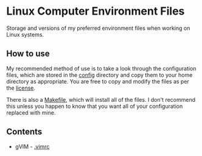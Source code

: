 # Linux Computer Environment Files
Storage and versions of my preferred environment files when working on Linux systems.

## How to use
My recommended method of use is to take a look through the configuration files,
which are stored in the [config](config) directory and copy them to your home
directory as appropriate. You are free to copy and modify the files as per the
[license](LICENSE).

There is also a [Makefile](Makefile), which will install all of the files. I
don't recommend this unless you happen to know that you want all of your
configuration replaced with mine.

## Contents
* gVIM - [.vimrc](config/.vimrc)
